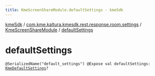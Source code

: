 ```yaml
---
title: KmeScreenShareModule.defaultSettings - kmeSdk
---
```


[kmeSdk](../../index.html) / [com.kme.kaltura.kmesdk.rest.response.room.settings](../index.html) / [KmeScreenShareModule](index.html) / [defaultSettings](./default-settings.html)

# defaultSettings

`@SerializedName("default_settings") @Expose val defaultSettings: `[`KmeDefaultSettings`](../-kme-default-settings/index.html)`?`